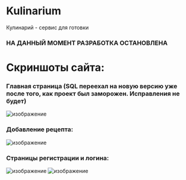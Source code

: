 # Kulinarium
Кулинарий - сервис для готовки
### НА ДАННЫЙ МОМЕНТ РАЗРАБОТКА ОСТАНОВЛЕНА

# Скриншоты сайта:
### Главная страница (SQL переехал на новую версию уже после того, как проект был заморожен. Исправления не будет)
![изображение](https://github.com/user-attachments/assets/597ffe95-19ca-4248-a6a5-c7359a7af2b7)

### Добавление рецепта:
![изображение](https://github.com/user-attachments/assets/933fc3ed-ba6b-4658-af8d-7c2bbdc334ec)

### Страницы регистрации и логина:
![изображение](https://github.com/user-attachments/assets/8d55d330-c7cd-4517-acbb-7aafd1232d4d)
![изображение](https://github.com/user-attachments/assets/073379b5-0a46-4deb-b0b2-2c89d9bea8f8)
